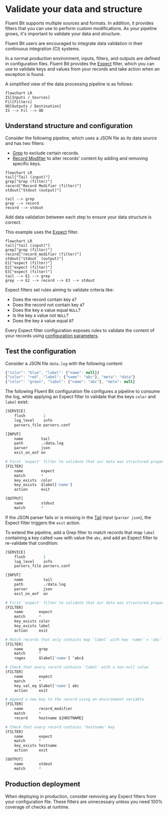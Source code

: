 # Validate your data and structure

Fluent Bit supports multiple sources and formats. In addition, it provides filters that you can use to perform custom modifications. As your pipeline grows, it's important to validate your data and structure.

Fluent Bit users are encouraged to integrate data validation in their continuous integration (CI) systems.

In a normal production environment, inputs, filters, and outputs are defined in configuration files. Fluent Bit provides the [Expect](../pipeline/filters/expect.md) filter, which you can use to validate keys and values from your records and take action when an exception is found.

A simplified view of the data processing pipeline is as follows:

```mermaid
flowchart LR
IS[Inputs / Sources]
Fil[Filters]
OD[Outputs / Destination]
IS --> Fil --> OD
```

## Understand structure and configuration

Consider the following pipeline, which uses a JSON file as its data source and has two filters:

- [Grep](../pipeline/filters/grep.md) to exclude certain records.
- [Record Modifier](../pipeline/filters/record-modifier.md) to alter records' content by adding and removing specific keys.

```mermaid
flowchart LR
tail["Tail (input)"]
grep["Grep (filter)"]
record["Record Modifier (filter)"]
stdout["Stdout (output)"]

tail --> grep
grep --> record
record --> stdout
```

Add data validation between each step to ensure your data structure is correct.

This example uses the [Expect](../pipeline/filters/expect) filter.

```mermaid
flowchart LR
tail["tail (input)"]
grep["grep (filter)"]
record["record_modifier (filter)"]
stdout["stdout  (output)"]
E1["expect (filter)"]
E2["expect (filter)"]
E3["expect (filter)"]
tail --> E1 --> grep
grep --> E2 --> record --> E3 --> stdout
```

Expect filters set rules aiming to validate criteria like:

- Does the record contain key `A`?
- Does the record not contain key `A`?
- Does the key `A` value equal `NULL`?
- Is the key `A` value not `NULL`?
- Does the key `A` value equal `B`?

Every Expect filter configuration exposes rules to validate the content of your records using [configuration parameters](../pipeline/filters/expect.md#configuration-parameters).

## Test the configuration

Consider a JSON file `data.log` with the following content:

```javascript
{"color": "blue", "label": {"name": null}}
{"color": "red", "label": {"name": "abc"}, "meta": "data"}
{"color": "green", "label": {"name": "abc"}, "meta": null}
```

The following Fluent Bit configuration file configures a pipeline to consume the log, while applying an Expect filter to validate that the keys `color` and `label` exist:

```python
[SERVICE]
    flush        1
    log_level    info
    parsers_file parsers.conf

[INPUT]
    name        tail
    path        ./data.log
    parser      json
    exit_on_eof on

# First 'expect' filter to validate that our data was structured properly
[FILTER]
    name        expect
    match       *
    key_exists  color
    key_exists  $label['name']
    action      exit

[OUTPUT]
    name        stdout
    match       *
```

If the JSON parser fails or is missing in the [Tail](../pipeline/inputs/tail) input (`parser json`), the Expect filter triggers the `exit` action.

To extend the pipeline, add a Grep filter to match records that map `label` containing a key called `name` with value the `abc`, and add an Expect filter to re-validate that condition:

```python
[SERVICE]
    flush        1
    log_level    info
    parsers_file parsers.conf

[INPUT]
    name         tail
    path         ./data.log
    parser       json
    exit_on_eof  on

# First 'expect' filter to validate that our data was structured properly
[FILTER]
    name       expect
    match      *
    key_exists color
    key_exists label
    action     exit

# Match records that only contains map 'label' with key 'name' = 'abc'
[FILTER]
    name       grep
    match      *
    regex      $label['name'] ^abc$

# Check that every record contains 'label' with a non-null value
[FILTER]
    name       expect
    match      *
    key_val_eq $label['name'] abc
    action     exit

# Append a new key to the record using an environment variable
[FILTER]
    name       record_modifier
    match      *
    record     hostname ${HOSTNAME}

# Check that every record contains 'hostname' key
[FILTER]
    name       expect
    match      *
    key_exists hostname
    action     exit

[OUTPUT]
    name       stdout
    match      *
```

## Production deployment

When deploying in production, consider removing any Expect filters from your configuration file. These filters are unnecessary unless you need 100% coverage of checks at runtime.

